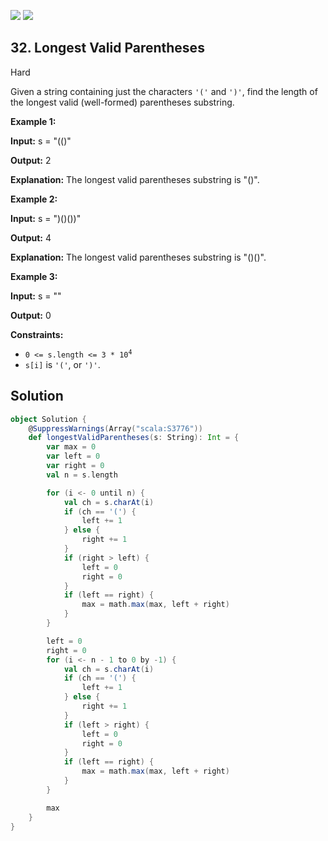 [![](https://img.shields.io/github/stars/javadev/LeetCode-in-All?label=Stars&style=flat-square)](https://github.com/javadev/LeetCode-in-All)
[![](https://img.shields.io/github/forks/javadev/LeetCode-in-All?label=Fork%20me%20on%20GitHub%20&style=flat-square)](https://github.com/javadev/LeetCode-in-All/fork)

## 32\. Longest Valid Parentheses

Hard

Given a string containing just the characters `'('` and `')'`, find the length of the longest valid (well-formed) parentheses substring.

**Example 1:**

**Input:** s = "(()"

**Output:** 2

**Explanation:** The longest valid parentheses substring is "()". 

**Example 2:**

**Input:** s = ")()())"

**Output:** 4

**Explanation:** The longest valid parentheses substring is "()()". 

**Example 3:**

**Input:** s = ""

**Output:** 0 

**Constraints:**

*   <code>0 <= s.length <= 3 * 10<sup>4</sup></code>
*   `s[i]` is `'('`, or `')'`.

## Solution

```scala
object Solution {
    @SuppressWarnings(Array("scala:S3776"))
    def longestValidParentheses(s: String): Int = {
        var max = 0
        var left = 0
        var right = 0
        val n = s.length

        for (i <- 0 until n) {
            val ch = s.charAt(i)
            if (ch == '(') {
                left += 1
            } else {
                right += 1
            }
            if (right > left) {
                left = 0
                right = 0
            }
            if (left == right) {
                max = math.max(max, left + right)
            }
        }

        left = 0
        right = 0
        for (i <- n - 1 to 0 by -1) {
            val ch = s.charAt(i)
            if (ch == '(') {
                left += 1
            } else {
                right += 1
            }
            if (left > right) {
                left = 0
                right = 0
            }
            if (left == right) {
                max = math.max(max, left + right)
            }
        }

        max
    }
}
```